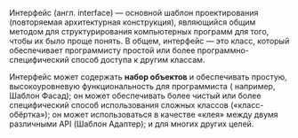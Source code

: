 Интерфейс (англ. interface) — основной шаблон проектирования (повторяемая архитектурная конструкция), являющийся
общим методом для структурирования компьютерных программ для того, чтобы их было проще понять. В общем, интерфейс — это
класс, который обеспечивает программисту простой или более программно-специфический способ доступа к другим классам.

Интерфейс может содержать **набор объектов** и обеспечивать простую, высокоуровневую функциональность для программиста (
например, Шаблон Фасад); он может обеспечивать более чистый или более специфический способ использования сложных
классов («класс-обёртка»); он может использоваться в качестве «клея» между двумя различными API (Шаблон Адаптер); и для
многих других целей.